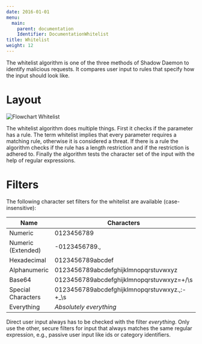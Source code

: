 ```yaml
---
date: 2016-01-01
menu:
  main:
    parent: documentation
    Identifier: DocumentationWhitelist
title: Whitelist
weight: 12
---
```


The whitelist algorithm is one of the three methods of Shadow Daemon to identify malicious requests.
It compares user input to rules that specify how the input should look like.

# Layout

![Flowchart Whitelist](/img/documentation/whitelist.svg)

The whitelist algorithm does multiple things.
First it checks if the parameter has a rule.
The term whitelist implies that every parameter requires a matching rule, otherwise it is considered a threat.
If there is a rule the algorithm checks if the rule has a length restriction and if the restriction is adhered to.
Finally the algorithm tests the character set of the input with the help of regular expressions.


# Filters

The following character set filters for the whitelist are available (case-insensitive):

|Name|Characters|
|---|---|
|Numeric|0123456789|
|Numeric (Extended)|-0123456789.,|
|Hexadecimal|0123456789abcdef|
|Alphanumeric|0123456789abcdefghijklmnopqrstuvwxyz|
|Base64|0123456789abcdefghijklmnopqrstuvwxyz=+/\s|
|Special Characters|0123456789abcdefghijklmnopqrstuvwxyz.,:-+_\s|
|Everything|*Absolutely everything*|

Direct user input always has to be checked with the filter *everything*.
Only use the other, secure filters for input that always matches the same regular expression, e.g., passive user input like ids or category identifiers.

